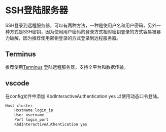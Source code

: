 # SSH登陆服务器

SSH登录到远程服务器，可以有两种方法，一种是使用户名和用户密码，另外一种方式是SSH密钥，因为使用用户密码的登录方式相对密钥登录的方式容易被暴力破解，因为推荐使用密钥登录的方式登录到远程服务器。

## Terminus

推荐使用[Terminus](https://www.termius.com/) 登陆远程服务器，支持全平台和数据传输。

## vscode

在config文件中添加 KbdInteractiveAuthentication yes 以使用动态口令登陆。

```txt
Host cluster
    HostName login_ip
    User username
    Port login_port
    KbdInteractiveAuthentication yes
```
